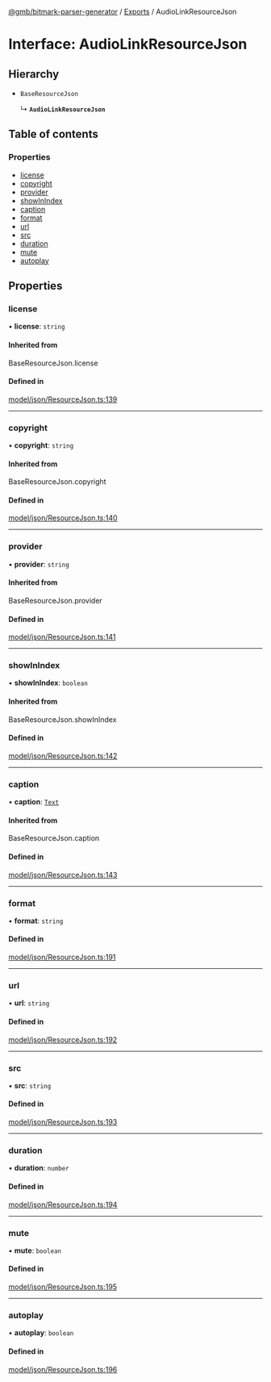 [@gmb/bitmark-parser-generator](../API.md) / [Exports](../modules.md) / AudioLinkResourceJson

# Interface: AudioLinkResourceJson

## Hierarchy

- `BaseResourceJson`

  ↳ **`AudioLinkResourceJson`**

## Table of contents

### Properties

- [license](AudioLinkResourceJson.md#license)
- [copyright](AudioLinkResourceJson.md#copyright)
- [provider](AudioLinkResourceJson.md#provider)
- [showInIndex](AudioLinkResourceJson.md#showInIndex)
- [caption](AudioLinkResourceJson.md#caption)
- [format](AudioLinkResourceJson.md#format)
- [url](AudioLinkResourceJson.md#url)
- [src](AudioLinkResourceJson.md#src)
- [duration](AudioLinkResourceJson.md#duration)
- [mute](AudioLinkResourceJson.md#mute)
- [autoplay](AudioLinkResourceJson.md#autoplay)

## Properties

### license

• **license**: `string`

#### Inherited from

BaseResourceJson.license

#### Defined in

[model/json/ResourceJson.ts:139](https://github.com/getMoreBrain/bitmark-parser-generator/blob/7c62fdc/src/model/json/ResourceJson.ts#L139)

___

### copyright

• **copyright**: `string`

#### Inherited from

BaseResourceJson.copyright

#### Defined in

[model/json/ResourceJson.ts:140](https://github.com/getMoreBrain/bitmark-parser-generator/blob/7c62fdc/src/model/json/ResourceJson.ts#L140)

___

### provider

• **provider**: `string`

#### Inherited from

BaseResourceJson.provider

#### Defined in

[model/json/ResourceJson.ts:141](https://github.com/getMoreBrain/bitmark-parser-generator/blob/7c62fdc/src/model/json/ResourceJson.ts#L141)

___

### showInIndex

• **showInIndex**: `boolean`

#### Inherited from

BaseResourceJson.showInIndex

#### Defined in

[model/json/ResourceJson.ts:142](https://github.com/getMoreBrain/bitmark-parser-generator/blob/7c62fdc/src/model/json/ResourceJson.ts#L142)

___

### caption

• **caption**: [`Text`](../modules.md#Text)

#### Inherited from

BaseResourceJson.caption

#### Defined in

[model/json/ResourceJson.ts:143](https://github.com/getMoreBrain/bitmark-parser-generator/blob/7c62fdc/src/model/json/ResourceJson.ts#L143)

___

### format

• **format**: `string`

#### Defined in

[model/json/ResourceJson.ts:191](https://github.com/getMoreBrain/bitmark-parser-generator/blob/7c62fdc/src/model/json/ResourceJson.ts#L191)

___

### url

• **url**: `string`

#### Defined in

[model/json/ResourceJson.ts:192](https://github.com/getMoreBrain/bitmark-parser-generator/blob/7c62fdc/src/model/json/ResourceJson.ts#L192)

___

### src

• **src**: `string`

#### Defined in

[model/json/ResourceJson.ts:193](https://github.com/getMoreBrain/bitmark-parser-generator/blob/7c62fdc/src/model/json/ResourceJson.ts#L193)

___

### duration

• **duration**: `number`

#### Defined in

[model/json/ResourceJson.ts:194](https://github.com/getMoreBrain/bitmark-parser-generator/blob/7c62fdc/src/model/json/ResourceJson.ts#L194)

___

### mute

• **mute**: `boolean`

#### Defined in

[model/json/ResourceJson.ts:195](https://github.com/getMoreBrain/bitmark-parser-generator/blob/7c62fdc/src/model/json/ResourceJson.ts#L195)

___

### autoplay

• **autoplay**: `boolean`

#### Defined in

[model/json/ResourceJson.ts:196](https://github.com/getMoreBrain/bitmark-parser-generator/blob/7c62fdc/src/model/json/ResourceJson.ts#L196)
